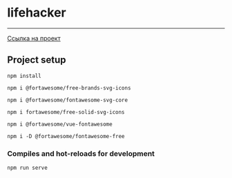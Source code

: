 # lifehacker

------
[Ссылка на проект](https://kapernikxd.github.io/lifehacker/dist/)


## Project setup
```
npm install
```
```
npm i @fortawesome/free-brands-svg-icons
```
```
npm i @fortawesome/fontawesome-svg-core
```
```
npm i fortawesome/free-solid-svg-icons
```
```
npm i @fortawesome/vue-fontawesome
```
```
npm i -D @fortawesome/fontawesome-free
```
### Compiles and hot-reloads for development
```
npm run serve
```

